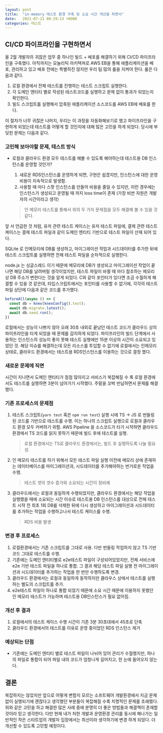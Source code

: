 ```yaml
---
layout: post
title:  "in-memory 테스트 환경 구축 및 소요 시간 개선을 하면서"
date:   2021-07-21 00:29:13 +0900
categories: 테스트
---
```


## CI/CD 파이프라인을 구현하면서

올 2월 개발자의 귀찮은 업무 중 하나인 빌드 + 배포를 해결하기 위해 CI/CD 파이프라인을 구축했다. 아직까지는 모놀리틱 아키텍쳐로 AWS EB을 통해 애플리케이션을 배포, 관리하고 있고 배포 전에는 특별하진 않지만 우리 팀 많의 룰을 지켜야 한다. 룰은 다음과 같다.

1. 로컬 환경에서 전체 테스트를 진행하는 테스트 스크립트 실행한다.
2. 각 도메인 엔티티 별로 작성된 테스트코드를 실행하고 문제 없이 통과가 되었는지 확인한다.
3. 빌드 스크립트를 실행해서 압축된 애플리케이션 소스코드를 AWS EB에 배포를 한다.

이 절차가 너무 귀찮은 나머지, 우리는 이 과정을 자동화해보기로 했고 파이프라인을 구현하게 되었는데 테스트를 어떻게 할 것인지에 대해 많은 고민을 하게 되었다. 당시에 부딪힌 문제는 다음과 같다.

### 고민해 보아야할 문제, 테스트 방식

- 로컬과 클라우드 환경 모두 테스트를 해볼 수 있도록 해야하는데 테스트용 DB 인스턴스를 운영할 것인가?
    1. 새로운 RDS인스턴스를 운영하게 되면, 구현은 쉽겠지만, 인스턴스에 대한 운영 비용이 지속적으로 발생함.
    2. 사용할 때 마다 스팟 인스턴스를 만들어 비용을 줄일 수 있지만, 이런 경우에는 인스턴스가 생성되고 운영될 때 까지 loss time이 존재 (가장 비싼 자원은 개발자의 시간이라고 생각)

    > 인 메모리 테스트를 통해서 위의 두 가지 문제점을 모두 해결해 볼 수 있을 것 같다.

앞 서 언급한 것 처럼, 유저 관련 테스트 케이스는 유저 테스트 파일에, 결제 관련 테스트 케이스는 결제 테스트 파일과 같이 도메인 엔티티 기반으로 테스트 파일이 산재 되어 있다.

SQLite 로 인메모리에 DB를 생성하고, 마이그레이션 작업과 시드데이터를 추가한 뒤에 테스트 스크립트를 실행하면 전체 테스트 파일을 순차적으로 실행한다.

node.js 는 싱글스레드 이기 때문에 메모리에 DB가 생성되고 마이그레이션 작업이 끝나면 해당 DB를 날려버릴 생각이었지만, 테스트 파일이 바뀔 때 마다 참조하는 메모리 상 DB 주소가 변한다는 것을 알게 되었다. C와 같이 포인터가 있다면 조금 수월하게 해결할 수 있을 것 같은데, 타입스크립트에서는 포인터를 사용할 수 없기에, 각각의 테스트 파일 상단에 다음과 같은 코드를 추가했다.

```typescript
beforeAll(async () => {
  const db = knex(knexConfig().test);
  await db.migrate.latest();
  await db.seed.run();
})
```

로컬에서는 성능이 나쁘지 않아 오래 30초 내외로 끝났던 테스트 코드가 클라우드 상의 파이프라인을 타게 되었을 때 문제를 감지하게 되었다. 파이프라인의 빌드 단계에서 사용하는 인스턴스의 성능이 좋지 못해 테스트 실행에만 15분 이상의 시간이 소요되고 있었던 것. 해당 이슈를 해결하는데 모든 리소스를 투입할 수 없기에 로컬에서는 인메모리 상태로, 클라우드 환경에서는 테스트용 RDS인스턴스를 이용하는 것으로 결정 했다.

### 새로운 문제에 직면

시간이 지나면서 도메인 엔티티가 점점 많아지고 서비스가 복잡해질 수 록 로컬 환경에서도 테스트를 실행하면 3분이 넘어가기 시작했다. 주말을 꼬박 반납하면서 문제를 해결했다.

### 기존 프로세스의 문제점

1. 테스트 스크립트(`yarn test` 혹은 `npm run test`) 실행 시에 TS → JS 로 번들링 된 코드를 기반으로 테스트를 수행. 이는 하나의 스크립트 실행으로 로컬과 클라우드 환경 모두 커버하기 위함. AWS Pipeline 을 소스코드가 타기 시작하면 클라우드 환경에서 TS 코드를 읽지 못하기 때문에 빌드 후에 테스트를 실행.
    > 로컬 환경에서는 TS로 클라우드 환경에서는, 빌드 후 실행하도록 나눌 필요성.

2. 인 메모리 테스트를 하기 위해서 모든 테스트 파일 실행 이전에 메모리 상에 존재하는 데이터베이스를  마이그레이션과, 시드데이터를 추가해야하는 번거로운 작업을 수행.
    > 테스트 셋의 갯수 증가와 소요되는 시간이 정비례

3. 클라우드에서는 로컬과 동일하게 수행되었지만, 클라우드 환경에서는 해당 작업을 실행했을 때에 소요되는 시간 이슈로 테스트용 DB 인스턴스를 대상으로 전체 테스트 시작 전 최초 1회 DB를 삭제한 뒤에 다시 생성하고 마이그레이션과 시드데이터를 추가하는 작업을 수행하고나서 테스트 케이스를 수행.
    > RDS 비용 발생

### 변경 후 프로세스

1. 로컬환경에서는 기존 스크립트를 그대로 사용. 다만 번들링 작업하지 않고 TS 기반 코드 그대로 테스트를 수행.
2. 기존에는 도메인 엔티티별로 e2e테스트 파일이 구성되어있었지만, 전체 서비스에 e2e 기반 테스트 파일을 하나로 통합. 그 결과 해당 테스트 파일 실행 전 마이그레이션과 시드데이터를 추가하는 작업을 한 번만 수행하도록 변경.
3. 클라우드 환경에서는 로컬과 동일하게 동작하지만 클라우스 상에서 테스트를 실행하는 별도의 스크립트를 추가.
4. e2e테스트 파일이 하나로 통합 되었기 때문에 소요 시간 때문에 이용하지 못했던 인 메모리 테스트가 가능하며 테스트용 DB인스턴스가 필요 없어짐.

### 개선 후 결과

1. 로컬에서의 테스트 케이스 수행 시간이 기존 3분 30초대에서 45초로 단축
2. 클라우드 환경에서의 테스트를 이유로 운영 중이었던 RDS 인스턴스 제거

### 예상되는 단점

- 기존에는 도메인 엔티티 별로 테스트 파일이 나뉘어 있어 관리가  수월했지만, 하나의 파일로 통합이 되어 파일 내의 코드가 엄청나게 길어지고, 한 눈에 들어오지 않는다.

## 결론

복잡하지는 않았지만 앞으로 어떻게 변할지 모르는 소프트웨어 개발환경에서 지금 문제 없이 실행되기에 괜찮다고 생각했던 부분들이 복잡해질 수록 치명적인 문제를 초래했다. 위와 같은 고민을 하고 해결한 많은 사례 중에 분명히 더 좋은 방법들과 해결책이 존재할 것이라 믿고 생각한다. 다만 현재 내가 처한 개발과 운영환경 관리를 동시에 해나가는 일반적인 작은 스타트업의 개발자 입장에서는 최선이라 생각하기에 변경 하게 되었다. 더 개선할 수 있도록 고민할 예정이다.